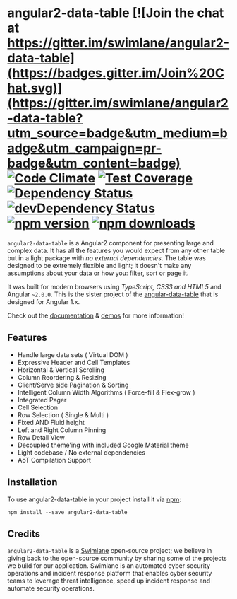 # angular2-data-table  [![Join the chat at https://gitter.im/swimlane/angular2-data-table](https://badges.gitter.im/Join%20Chat.svg)](https://gitter.im/swimlane/angular2-data-table?utm_source=badge&utm_medium=badge&utm_campaign=pr-badge&utm_content=badge) [![Code Climate](https://codeclimate.com/github/swimlane/angular2-data-table/badges/gpa.svg)](https://codeclimate.com/github/swimlane/angular2-data-table) [![Test Coverage](https://codeclimate.com/github/swimlane/angular2-data-table/badges/coverage.svg)](https://codeclimate.com/github/swimlane/angular2-data-table/coverage) [![Dependency Status](https://david-dm.org/swimlane/angular2-data-table.svg)](https://david-dm.org/swimlane/angular2-data-table) [![devDependency Status](https://david-dm.org/swimlane/angular2-data-table/dev-status.svg)](https://david-dm.org/swimlane/angular2-data-table#info=devDependencies) [![npm version](https://badge.fury.io/js/angular2-data-table.svg)](http://badge.fury.io/js/angular2-data-table) [![npm downloads](https://img.shields.io/npm/dm/angular2-data-table.svg)](https://npmjs.org/angular2-data-table)

`angular2-data-table` is a Angular2 component for presenting large and complex data.  It has all the features you would expect from any other table but in a light package with _no external dependencies_. The table was designed to be extremely flexible and light; it doesn't make any assumptions about your data or how you: filter, sort or page it.

It was built for modern browsers using _TypeScript, CSS3 and HTML5_ and Angular `~2.0.0`. This is the sister project of the [angular-data-table](https://github.com/swimlane/angular-data-table) that is designed for Angular 1.x.

Check out the [documentation](https://swimlane.gitbooks.io/angular2-data-table/) & [demos](http://swimlane.github.io/angular2-data-table/) for more information!

## Features
- Handle large data sets ( Virtual DOM )
- Expressive Header and Cell Templates
- Horizontal & Vertical Scrolling
- Column Reordering & Resizing
- Client/Serve side Pagination & Sorting
- Intelligent Column Width Algorithms ( Force-fill & Flex-grow )
- Integrated Pager
- Cell Selection
- Row Selection ( Single & Multi )
- Fixed AND Fluid height
- Left and Right Column Pinning
- Row Detail View
- Decoupled theme'ing with included Google Material theme
- Light codebase / No external dependencies
- AoT Compilation Support

## Installation
To use angular2-data-table in your project install it via [npm](https://www.npmjs.com/package/angular2-data-table):
```
npm install --save angular2-data-table
```

## Credits
`angular2-data-table` is a [Swimlane](http://swimlane.com) open-source project; we believe in giving back to the open-source community by sharing some of the projects we build for our application. Swimlane is an automated cyber security operations and incident response platform that enables cyber security teams to leverage threat intelligence, speed up incident response and automate security operations.
